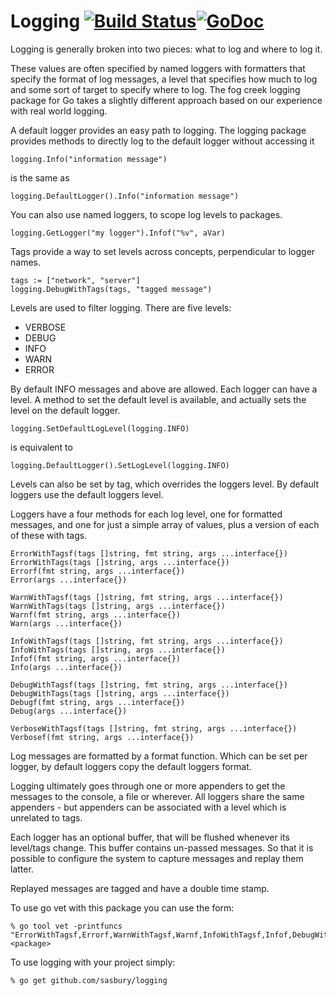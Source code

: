 Logging [![Build Status](https://travis-ci.org/sasbury/logging.svg?branch=master)](https://travis-ci.org/sasbury/logging)[![GoDoc](https://godoc.org/github.com/sasbury/logging?status.svg)](https://godoc.org/github.com/sasbury/logging)
=======

Logging is generally broken into two pieces: what to log and where to log it.

These values are often specified by named loggers with formatters that specify the format of log messages,
a level that specifies how much to log and some sort of target to specify where to log. The fog creek logging package for Go takes a slightly different approach based on our experience with real world logging.

A default logger provides an easy path to logging. The logging package provides methods to directly log to the default logger without accessing it

	logging.Info("information message")

is the same as

	logging.DefaultLogger().Info("information message")

You can also use named loggers, to scope log levels to packages.

	logging.GetLogger("my logger").Infof("%v", aVar)

Tags provide a way to set levels across concepts, perpendicular to logger names.

	tags := ["network", "server"]
	logging.DebugWithTags(tags, "tagged message")

Levels are used to filter logging. There are five levels:

 * VERBOSE
 * DEBUG
 * INFO
 * WARN
 * ERROR

By default INFO messages and above are allowed. Each logger can have a level. A method to set the default level is available, and actually sets the level on the default logger.

    logging.SetDefaultLogLevel(logging.INFO)

is equivalent to

    logging.DefaultLogger().SetLogLevel(logging.INFO)

Levels can also be set by tag, which overrides the loggers level. By default loggers use the default loggers level.

Loggers have a four methods for each log level, one for formatted messages, and one for just a simple array of values, plus a version of each of these with tags.

	ErrorWithTagsf(tags []string, fmt string, args ...interface{})
	ErrorWithTags(tags []string, args ...interface{})
	Errorf(fmt string, args ...interface{})
	Error(args ...interface{})

	WarnWithTagsf(tags []string, fmt string, args ...interface{})
	WarnWithTags(tags []string, args ...interface{})
	Warnf(fmt string, args ...interface{})
	Warn(args ...interface{})

	InfoWithTagsf(tags []string, fmt string, args ...interface{})
	InfoWithTags(tags []string, args ...interface{})
	Infof(fmt string, args ...interface{})
	Info(args ...interface{})

	DebugWithTagsf(tags []string, fmt string, args ...interface{})
	DebugWithTags(tags []string, args ...interface{})
	Debugf(fmt string, args ...interface{})
	Debug(args ...interface{})

	VerboseWithTagsf(tags []string, fmt string, args ...interface{})
	Verbosef(fmt string, args ...interface{})

Log messages are formatted by a format function. Which can be set per logger, by default loggers copy the default loggers format.

Logging ultimately goes through one or more appenders to get the messages to the console, a file or wherever.
All loggers share the same appenders - but appenders can be associated with a level which is unrelated to tags.

Each logger has an optional buffer, that will be flushed whenever its level/tags change.
This buffer contains un-passed messages. So that it is possible to configure the system to capture messages and replay them latter.

Replayed messages are tagged and have a double time stamp.

To use go vet with this package you can use the form:

    % go tool vet -printfuncs "ErrorWithTagsf,Errorf,WarnWithTagsf,Warnf,InfoWithTagsf,Infof,DebugWithTagsf,Debugf" <package>

To use logging with your project simply:

    % go get github.com/sasbury/logging

